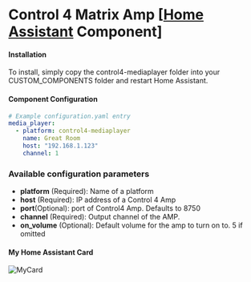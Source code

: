 # Control 4 Matrix Amp [[Home Assistant](https://www.home-assistant.io/) Component]

#### Installation

To install, simply copy the control4-mediaplayer folder into your CUSTOM_COMPONENTS folder and restart Home Assistant.

#### Component Configuration
```yaml
# Example configuration.yaml entry
media_player:  
  - platform: control4-mediaplayer
    name: Great Room
    host: "192.168.1.123"
    channel: 1 

````
### Available configuration parameters
* **platform** (Required): Name of a platform
* **host** (Required):  IP address of a Control 4 Amp
* **port**(Optional): port of Control4 Amp. Defaults to 8750
* **channel** (Required): Output channel of the AMP. 
* **on_volume** (Optional): Default volume for the amp to turn on to. 5 if omitted

#### My Home Assistant Card
![MyCard](https://github.com/Hansen8601/control4-mediaplayer/blob/f7d66aa66f89b2b0bcf36ea5393bb76a07da0f32/Control4AmpCard.png)
